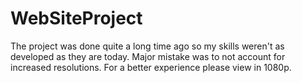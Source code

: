 # WebSiteProject

The project was done quite a long time ago so my skills weren't as developed as they are today. Major mistake was to not account for increased resolutions.
For a better experience please view in 1080p.